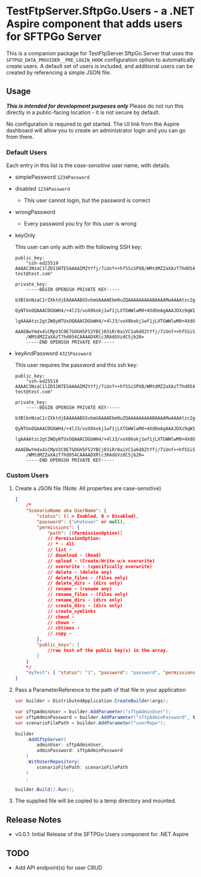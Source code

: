 # TestFtpServer.SftpGo.Users - a .NET Aspire component that adds users for SFTPGo Server

This is a companion package for TestFtpServer.SftpGo.Server that
uses the `SFTPGO_DATA_PROVIDER__PRE_LOGIN_HOOK` configuration option
to automatically create users. A default set of users is included,
and additional users can be created by referencing a simple JSON file.

## Usage

***This is intended for development purposes only***
Please do not run this directly in a public-facing location - it is not secure by default.

No configuration is required to get started. The UI link from the Aspire
dashboard will allow you to create an administrator login and you can go from there.

### Default Users

Each entry in this list is the *case-sensitive* user name, with details.

- simplePassword `1234Password`
- disabled `1234Password`
  - This user cannot login, but the password is correct
- wrongPassword
  - Every password you try for this user is wrong
- keyOnly

  This user can only auth with the following SSH key:

  ```text
  public_key:
      "ssh-ed25519 AAAAC3NzaC1lZDI1NTE5AAAAIMZtYfj/7iUnf++hfSSiSPXB/WMtdMZZaXAzT7hd054C test@test.com"
  
  private_key:
      -----BEGIN OPENSSH PRIVATE KEY-----
      b3BlbnNzaC1rZXktdjEAAAAABG5vbmUAAAAEbm9uZQAAAAAAAAABAAAAMwAAAAtzc2gtZW
      QyNTUxOQAAACDGbWH4/+4lJ3/voX0kokj1wf1jLXTGWWlwM0+4XdOeAgAAAJDXz9qW18/a
      lgAAAAtzc2gtZWQyNTUxOQAAACDGbWH4/+4lJ3/voX0kokj1wf1jLXTGWWlwM0+4XdOeAg
      AAAEBwYmdx4iCMpV3C0E7GOGH5F52YBCj03iRr8aiVC1a6d8ZtYfj/7iUnf++hfSSiSPXB
      /WMtdMZZaXAzT7hd054CAAAADXRlc3RAdGVzdC5jb20=
      -----END OPENSSH PRIVATE KEY-----
  ```

- keyAndPassword `4321Password`

  This user requires the password and this ssh key:

  ```text
  public_key:
      "ssh-ed25519 AAAAC3NzaC1lZDI1NTE5AAAAIMZtYfj/7iUnf++hfSSiSPXB/WMtdMZZaXAzT7hd054C test@test.com"
  
  private_key:
      -----BEGIN OPENSSH PRIVATE KEY-----
      b3BlbnNzaC1rZXktdjEAAAAABG5vbmUAAAAEbm9uZQAAAAAAAAABAAAAMwAAAAtzc2gtZW
      QyNTUxOQAAACDGbWH4/+4lJ3/voX0kokj1wf1jLXTGWWlwM0+4XdOeAgAAAJDXz9qW18/a
      lgAAAAtzc2gtZWQyNTUxOQAAACDGbWH4/+4lJ3/voX0kokj1wf1jLXTGWWlwM0+4XdOeAg
      AAAEBwYmdx4iCMpV3C0E7GOGH5F52YBCj03iRr8aiVC1a6d8ZtYfj/7iUnf++hfSSiSPXB
      /WMtdMZZaXAzT7hd054CAAAADXRlc3RAdGVzdC5jb20=
      -----END OPENSSH PRIVATE KEY-----
  ```

### Custom Users

1. Create a JSON file (Note: All properties are case-sensitive)

    ```json
    {
        /*
        "ScenarioName aka UserName": {
            "status": (1 = Enabled, 0 = Disabled),
            "password": ("whatever" or null),
            "permissions": {
                "path": [(PermissionOption)]
                // PermissionOption:
                // * - All
                // list - 
                // download - (Read)
                // upload - (Create/Write w/o overwrite)
                // overwrite - (specifically overwrite)
                // delete - (delete any)
                // delete_files - (files only)
                // delete_dirs - (dirs only)
                // rename - (rename any)
                // rename_files - (files only)
                // rename_dirs - (dirs only)
                // create_dirs - (dirs only)
                // create_symlinks
                // chmod -
                // chown -
                // chtimes -
                // copy -
            },
            "public_keys": [
                //raw text of the public key(s) in the array.
            ]
        }
        */
        "myTest": { "status": "1", "password": "password", "permissions": { "/": ["*"]}}
    }
    ```

2. Pass a ParameterReference to the path of that file in your application

    ```csharp
    var builder = DistributedApplication.CreateBuilder(args);
    
    var sftpAdminUser = builder.AddParameter("sftpAdminUser");
    var sftpAdminPassword = builder.AddParameter("sftpAdminPassword", true);
    var scenarioFilePath = builder.AddParameter("userRepo");
    
    builder
        .AddSftpServer(
            adminUser: sftpAdminUser,
            adminPassword: sftpAdminPassword
        )
        .WithUserRepository(
            scenarioFilePath: scenarioFilePath
        )
        ;
    
    builder.Build().Run();
    
    ```

3. The supplied file will be copied to a temp directory and mounted.

## Release Notes

- v0.0.1:
  Initial Release of the SFTPGo Users component for .NET Aspire

## TODO

- Add API endpoint(s) for user CRUD

